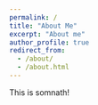 ```yaml
---
permalink: /
title: "About Me"
excerpt: "About me"
author_profile: true
redirect_from: 
  - /about/
  - /about.html
---
```


This is somnath! 
